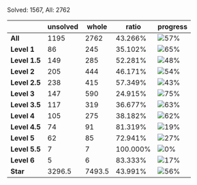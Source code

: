 Solved: 1567, All: 2762

| |unsolved|whole|ratio|progress|
|----|----|----|----|----|
|**All**| 1195 | 2762 | 43.266%| ![57%](https://progress-bar.dev/57?title=All) |
|**Level 1**| 86 | 245 | 35.102%| ![65%](https://progress-bar.dev/65?title=Level+1++)|
|**Level 1.5**| 149 | 285 | 52.281%| ![48%](https://progress-bar.dev/48?title=Level+1.5)|
|**Level 2**| 205 | 444 | 46.171%| ![54%](https://progress-bar.dev/54?title=Level+2++)|
|**Level 2.5**| 238 | 415 | 57.349%| ![43%](https://progress-bar.dev/43?title=Level+2.5)|
|**Level 3**| 147 | 590 | 24.915%| ![75%](https://progress-bar.dev/75?title=Level+3++)|
|**Level 3.5**| 117 | 319 | 36.677%| ![63%](https://progress-bar.dev/63?title=Level+3.5)|
|**Level 4**| 105 | 275 | 38.182%| ![62%](https://progress-bar.dev/62?title=Level+4++)|
|**Level 4.5**| 74 | 91 | 81.319%| ![19%](https://progress-bar.dev/19?title=Level+4.5)|
|**Level 5**| 62 | 85 | 72.941%| ![27%](https://progress-bar.dev/27?title=Level+5++)|
|**Level 5.5**| 7 | 7 | 100.000%| ![0%](https://progress-bar.dev/0?title=Level+5.5)|
|**Level 6**| 5 | 6 | 83.333%| ![17%](https://progress-bar.dev/17?title=Level+6++)|
|**Star**|3296.5 | 7493.5 |43.991%| ![56%](https://progress-bar.dev/56?title=Star) |

